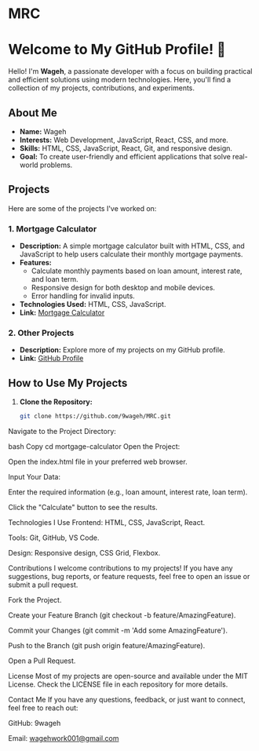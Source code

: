 # MRC
# Welcome to My GitHub Profile! 👋

Hello! I'm **Wageh**, a passionate developer with a focus on building practical and efficient solutions using modern technologies. Here, you'll find a collection of my projects, contributions, and experiments.

## About Me

- **Name:** Wageh
- **Interests:** Web Development, JavaScript, React, CSS, and more.
- **Skills:** HTML, CSS, JavaScript, React, Git, and responsive design.
- **Goal:** To create user-friendly and efficient applications that solve real-world problems.

## Projects

Here are some of the projects I've worked on:

### 1. **Mortgage Calculator**
   - **Description:** A simple mortgage calculator built with HTML, CSS, and JavaScript to help users calculate their monthly mortgage payments.
   - **Features:**
     - Calculate monthly payments based on loan amount, interest rate, and loan term.
     - Responsive design for both desktop and mobile devices.
     - Error handling for invalid inputs.
   - **Technologies Used:** HTML, CSS, JavaScript.
   - **Link:** [Mortgage Calculator](https://github.com/9wageh/MRC)

### 2. **Other Projects**
   - **Description:** Explore more of my projects on my GitHub profile.
   - **Link:** [GitHub Profile](https://github.com/9wageh)

## How to Use My Projects

1. **Clone the Repository:**
   ```bash
   git clone https://github.com/9wageh/MRC.git
Navigate to the Project Directory:

bash
Copy
cd mortgage-calculator
Open the Project:

Open the index.html file in your preferred web browser.

Input Your Data:

Enter the required information (e.g., loan amount, interest rate, loan term).

Click the "Calculate" button to see the results.

Technologies I Use
Frontend: HTML, CSS, JavaScript, React.

Tools: Git, GitHub, VS Code.

Design: Responsive design, CSS Grid, Flexbox.

Contributions
I welcome contributions to my projects! If you have any suggestions, bug reports, or feature requests, feel free to open an issue or submit a pull request.

Fork the Project.

Create your Feature Branch (git checkout -b feature/AmazingFeature).

Commit your Changes (git commit -m 'Add some AmazingFeature').

Push to the Branch (git push origin feature/AmazingFeature).

Open a Pull Request.

License
Most of my projects are open-source and available under the MIT License. Check the LICENSE file in each repository for more details.

Contact Me
If you have any questions, feedback, or just want to connect, feel free to reach out:

GitHub: 9wageh

Email: wagehwork001@gmail.com
